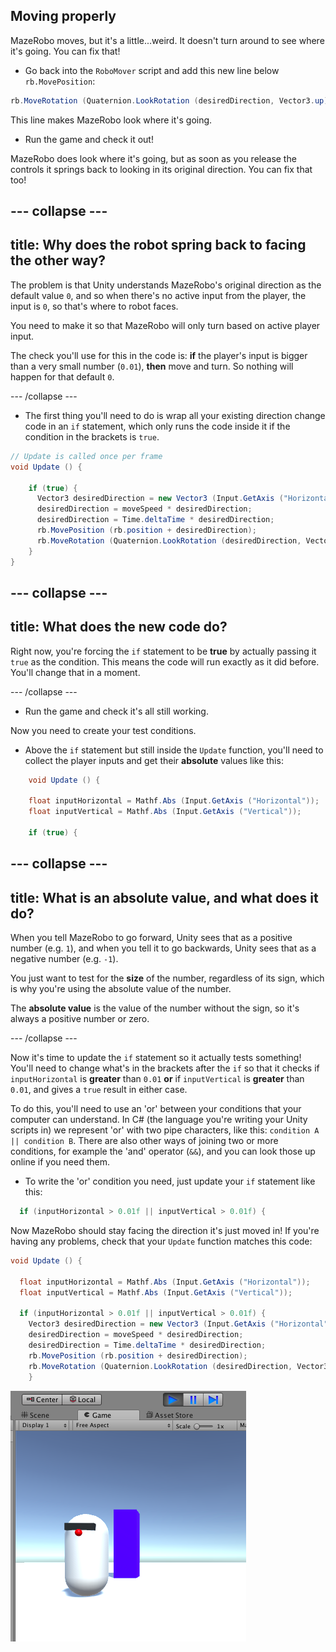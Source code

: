 ## Moving properly

MazeRobo moves, but it's a little...weird. It doesn't turn around to see where it's going. You can fix that!

+ Go back into the `RoboMover` script and add this new line below `rb.MovePosition`:

```cs
rb.MoveRotation (Quaternion.LookRotation (desiredDirection, Vector3.up));
```

This line makes MazeRobo look where it's going.

+ Run the game and check it out!

MazeRobo does look where it's going, but as soon as you release the controls it springs back to looking in its original direction. You can fix that too!

--- collapse ---
---
title: Why does the robot spring back to facing the other way?
---

The problem is that Unity understands MazeRobo's original direction as the default value `0`, and so when there's no active input from the player, the input is `0`, so that's where to robot faces.

You need to make it so that MazeRobo will only turn based on active player input.

The check you'll use for this in the code is: **if** the player's input is bigger than a very small number \(`0.01`\), **then** move and turn. So nothing will happen for that default `0`.

--- /collapse ---

+ The first thing you'll need to do is wrap all your existing direction change code in an `if` statement, which only runs the code inside it if the condition in the brackets is `true`.

```cs
// Update is called once per frame
void Update () {

    if (true) {
      Vector3 desiredDirection = new Vector3 (Input.GetAxis ("Horizontal"), 0.0f, Input.GetAxis ("Vertical"));
      desiredDirection = moveSpeed * desiredDirection;
      desiredDirection = Time.deltaTime * desiredDirection;
      rb.MovePosition (rb.position + desiredDirection);
      rb.MoveRotation (Quaternion.LookRotation (desiredDirection, Vector3.up));
    }
}
```

--- collapse ---
---
title: What does the new code do?
---

Right now, you're forcing the `if` statement to be **true** by actually passing it `true` as the condition. This means the code will run exactly as it did before. You'll change that in a moment.

--- /collapse ---

+ Run the game and check it's all still working.

Now you need to create your test conditions.

+ Above the `if` statement but still inside the `Update` function, you'll need to collect the player inputs and get their **absolute** values like this:

```cs
    void Update () {

    float inputHorizontal = Mathf.Abs (Input.GetAxis ("Horizontal"));
    float inputVertical = Mathf.Abs (Input.GetAxis ("Vertical"));

    if (true) {
```

--- collapse ---
---
title: What is an absolute value, and what does it do?
---

When you tell MazeRobo to go forward, Unity sees that as a positive number \(e.g. `1`\), and when you tell it to go backwards, Unity sees that as a negative number \(e.g. `-1`\).

You just want to test for the **size** of the number, regardless of its sign, which is why you're using the absolute value of the number.

The **absolute value** is the value of the number without the sign, so it's always a positive number or zero.

--- /collapse ---

Now it's time to update the `if` statement so it actually tests something! You'll need to change what's in the brackets after  the `if` so that it checks if `inputHorizontal` is **greater** than `0.01` **or** if `inputVertical` is **greater** than `0.01`, and gives a `true` result in either case.

To do this, you'll need to use an 'or' between your conditions that your computer can understand. In C\# \(the language you're writing your Unity scripts in\) we represent 'or' with two pipe characters, like this: `condition A || condition B`. There are also other ways of joining two or more conditions, for example the 'and' operator \(`&&`\), and you can look those up online if you need them.

+ To write the 'or' condition you need, just update your `if` statement like this:

```cs
  if (inputHorizontal > 0.01f || inputVertical > 0.01f) {
```

Now MazeRobo should stay facing the direction it's just moved in! If you're having any problems, check that your `Update` function matches this code:

```cs
void Update () {

  float inputHorizontal = Mathf.Abs (Input.GetAxis ("Horizontal"));
  float inputVertical = Mathf.Abs (Input.GetAxis ("Vertical"));

  if (inputHorizontal > 0.01f || inputVertical > 0.01f) {
    Vector3 desiredDirection = new Vector3 (Input.GetAxis ("Horizontal"), 0.0f, Input.GetAxis ("Vertical"));
    desiredDirection = moveSpeed * desiredDirection;
    desiredDirection = Time.deltaTime * desiredDirection;
    rb.MovePosition (rb.position + desiredDirection);
    rb.MoveRotation (Quaternion.LookRotation (desiredDirection, Vector3.up));
    }
```

![MazeRobo facing towards us](images/step8_RoboFacingCamera.png)
